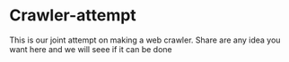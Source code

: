 # Crawler-attempt
This is our joint attempt  on making a web crawler. Share are any idea you want here and we will seee if it can be done

